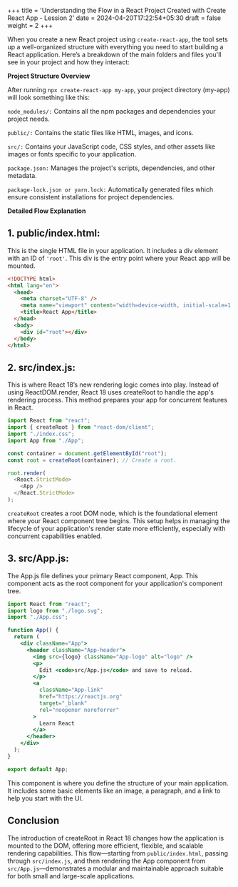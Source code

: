 +++
title = 'Understanding the Flow in a React Project Created with Create React App - Lession 2'
date = 2024-04-20T17:22:54+05:30
draft = false
weight = 2
+++

When you create a new React project using `create-react-app`, the tool sets up a well-organized structure with everything you need to start building a React application. Here’s a breakdown of the main folders and files you'll see in your project and how they interact:

**Project Structure Overview**

After running `npx create-react-app my-app`, your project directory (my-app) will look something like this:

`node_modules/:` Contains all the npm packages and dependencies your project needs.

`public/:` Contains the static files like HTML, images, and icons.

`src/:` Contains your JavaScript code, CSS styles, and other assets like images or fonts specific to your application.

`package.json:` Manages the project's scripts, dependencies, and other metadata.

`package-lock.json or yarn.lock:` Automatically generated files which ensure consistent installations for project dependencies.

**Detailed Flow Explanation**

## 1. public/index.html:

This is the single HTML file in your application. It includes a div element with an ID of `'root'`. This div is the entry point where your React app will be mounted.

```html
<!DOCTYPE html>
<html lang="en">
  <head>
    <meta charset="UTF-8" />
    <meta name="viewport" content="width=device-width, initial-scale=1.0" />
    <title>React App</title>
  </head>
  <body>
    <div id="root"></div>
  </body>
</html>
```

## 2. src/index.js:

This is where React 18’s new rendering logic comes into play. Instead of using ReactDOM.render, React 18 uses createRoot to handle the app's rendering process. This method prepares your app for concurrent features in React.

```js
import React from "react";
import { createRoot } from "react-dom/client";
import "./index.css";
import App from "./App";

const container = document.getElementById("root");
const root = createRoot(container); // Create a root.

root.render(
  <React.StrictMode>
    <App />
  </React.StrictMode>
);
```

`createRoot` creates a root DOM node, which is the foundational element where your React component tree begins. This setup helps in managing the lifecycle of your application's render state more efficiently, especially with concurrent capabilities enabled.

## 3. src/App.js:

The App.js file defines your primary React component, App. This component acts as the root component for your application's component tree.

```jsx
import React from "react";
import logo from "./logo.svg";
import "./App.css";

function App() {
  return (
    <div className="App">
      <header className="App-header">
        <img src={logo} className="App-logo" alt="logo" />
        <p>
          Edit <code>src/App.js</code> and save to reload.
        </p>
        <a
          className="App-link"
          href="https://reactjs.org"
          target="_blank"
          rel="noopener noreferrer"
        >
          Learn React
        </a>
      </header>
    </div>
  );
}

export default App;
```

This component is where you define the structure of your main application. It includes some basic elements like an image, a paragraph, and a link to help you start with the UI.

## Conclusion

The introduction of createRoot in React 18 changes how the application is mounted to the DOM, offering more efficient, flexible, and scalable rendering capabilities. This flow—starting from `public/index.html`, passing through `src/index.js`, and then rendering the App component from `src/App.js`—demonstrates a modular and maintainable approach suitable for both small and large-scale applications.
